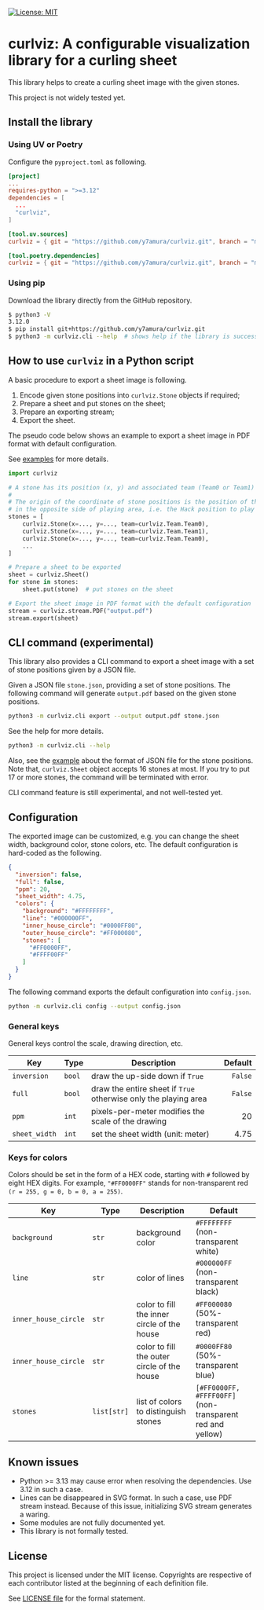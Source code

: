 [![License: MIT](https://img.shields.io/badge/License-MIT-yellow.svg)](https://opensource.org/licenses/MIT)

# curlviz: A configurable visualization library for a curling sheet

This library helps to create a curling sheet image with the given stones.

This project is not widely tested yet.

## Install the library

### Using UV or Poetry

Configure the `pyproject.toml` as following.

```toml
[project]
...
requires-python = ">=3.12"
dependencies = [
  ...
  "curlviz",
]

[tool.uv.sources]
curlviz = { git = "https://github.com/y7amura/curlviz.git", branch = "main" }

[tool.poetry.dependencies]
curlviz = { git = "https://github.com/y7amura/curlviz.git", branch = "main" }
```

### Using pip

Download the library directly from the GitHub repository.

```sh
$ python3 -V
3.12.0
$ pip install git+https://github.com/y7amura/curlviz.git
$ python3 -m curlviz.cli --help  # shows help if the library is successfully installed
```

## How to use `curlviz` in a Python script

A basic procedure to export a sheet image is following.

1. Encode given stone positions into `curlviz.Stone` objects if required;
2. Prepare a sheet and put stones on the sheet;
3. Prepare an exporting stream;
4. Export the sheet.

The pseudo code below shows an example to export a sheet image in PDF format with default configuration.

See [examples](./examples/) for more details.

```python
import curlviz

# A stone has its position (x, y) and associated team (Team0 or Team1)
#
# The origin of the coordinate of stone positions is the position of the Hack
# in the opposite side of playing area, i.e. the Hack position to play stones.
stones = [
    curlviz.Stone(x=..., y=..., team=curlviz.Team.Team0),
    curlviz.Stone(x=..., y=..., team=curlviz.Team.Team1),
    curlviz.Stone(x=..., y=..., team=curlviz.Team.Team0),
    ...
]

# Prepare a sheet to be exported
sheet = curlviz.Sheet()
for stone in stones:
    sheet.put(stone)  # put stones on the sheet

# Export the sheet image in PDF format with the default configuration
stream = curlviz.stream.PDF("output.pdf")
stream.export(sheet)
```

## CLI command (experimental)

This library also provides a CLI command to export a sheet image with a set of stone positions given by a JSON file.

Given a JSON file `stone.json`, providing a set of stone positions. The following command will generate `output.pdf` based on the given stone positions.

```sh
python3 -m curlviz.cli export --output output.pdf stone.json
```

See the help for more details.

```sh
python3 -m curlviz.cli --help
```

Also, see the [example](examples/stones.json) about the format of JSON file for the stone positions.
Note that, `curlviz.Sheet` object accepts 16 stones at most. If you try to put 17 or more stones, the command will be terminated with error.

CLI command feature is still experimental, and not well-tested yet.

## Configuration

The exported image can be customized, e.g. you can change the sheet width, background color, stone colors, etc.
The default configuration is hard-coded as the following.

```json
{
  "inversion": false,
  "full": false,
  "ppm": 20,
  "sheet_width": 4.75,
  "colors": {
    "background": "#FFFFFFFF",
    "line": "#000000FF",
    "inner_house_circle": "#0000FF80",
    "outer_house_circle": "#FF000080",
    "stones": [
      "#FF0000FF",
      "#FFFF00FF"
    ]
  }
}
```

The following command exports the default configuration into `config.json`.

```sh
python -m curlviz.cli config --output config.json
```

### General keys

General keys control the scale, drawing direction, etc.

| Key           | Type   | Description                                                     | Default |
|---------------|--------|-----------------------------------------------------------------|--------:|
| `inversion`   | `bool` | draw the up-side down if `True`                                 | `False` |
| `full`        | `bool` | draw the entire sheet if `True` otherwise only the playing area | `False` |
| `ppm`         | `int`  | pixels-per-meter modifies the scale of the drawing              | 20      |
| `sheet_width` | `int`  | set the sheet width (unit: meter)                               | 4.75    |

### Keys for colors

Colors should be set in the form of a HEX code, starting with `#` followed by eight HEX digits.
For example, `"#FF0000FF"` stands for non-transparent red `(r = 255, g = 0, b = 0, a = 255)`.

| Key                  | Type        | Description                                 | Default                             |
|----------------------|-------------|---------------------------------------------|-------------------------------------|
| `background`         | `str`       | background color                            | `#FFFFFFFF` (non-transparent white) |
| `line`               | `str`       | color of lines                              | `#000000FF` (non-transparent black) |
| `inner_house_circle` | `str`       | color to fill the inner circle of the house | `#FF000080` (50%-transparent red)   |
| `inner_house_circle` | `str`       | color to fill the outer circle of the house | `#0000FF80` (50%-transparent blue)  |
| `stones`             | `list[str]` | list of colors to distinguish stones        | `[#FF0000FF, #FFFF00FF]` (non-transparent red and yellow) |

## Known issues

- Python >= 3.13 may cause error when resolving the dependencies. Use 3.12 in such a case.
- Lines can be disappeared in SVG format. In such a case, use PDF stream instead. Because of this issue, initializing SVG stream generates a waring.
- Some modules are not fully documented yet.
- This library is not formally tested.

## License

This project is licensed under the MIT license.
Copyrights are respective of each contributor listed at the beginning of each definition file.

See [LICENSE file](./LICENSE) for the formal statement.
